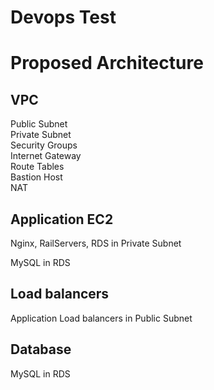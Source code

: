 # Devops Test

# Proposed Architecture

## VPC
Public Subnet  
Private Subnet  
Security Groups  
Internet Gateway  
Route Tables  
Bastion Host  
NAT  

## Application EC2  
Nginx, RailServers, RDS in Private Subnet  

MySQL in RDS  
## Load balancers  
Application Load balancers in Public Subnet  

## Database  
MySQL in RDS  




